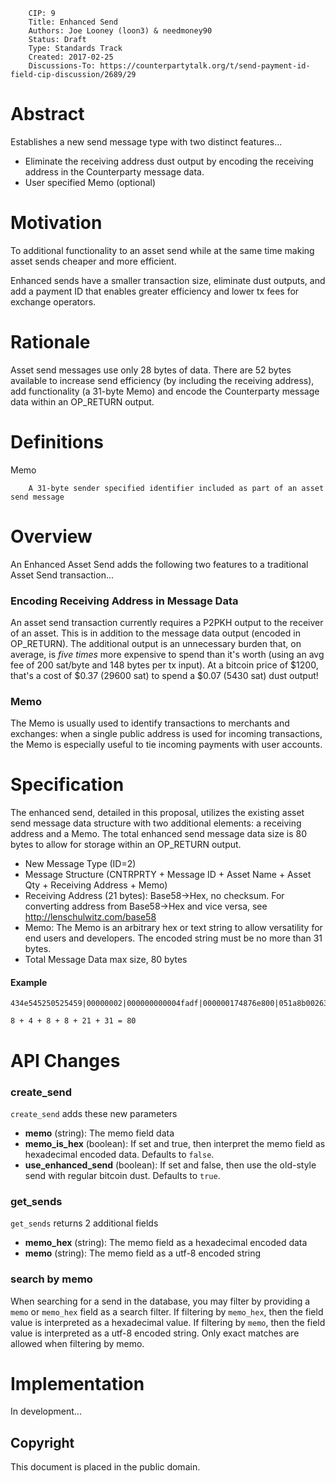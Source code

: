         CIP: 9
        Title: Enhanced Send
        Authors: Joe Looney (loon3) & needmoney90
        Status: Draft
        Type: Standards Track
        Created: 2017-02-25
        Discussions-To: https://counterpartytalk.org/t/send-payment-id-field-cip-discussion/2689/29


# Abstract

Establishes a new send message type with two distinct features...  

* Eliminate the receiving address dust output by encoding the receiving address in the Counterparty message data.  
* User specified Memo (optional)


# Motivation

To additional functionality to an asset send while at the same time making asset sends cheaper and more efficient.

Enhanced sends have a smaller transaction size, eliminate dust outputs, and add a payment ID that enables greater efficiency and lower tx fees for exchange operators.


# Rationale

Asset send messages use only 28 bytes of data.  There are 52 bytes available to increase send efficiency (by including the receiving address), add functionality (a 31-byte Memo) and encode the Counterparty message data within an OP_RETURN output.


# Definitions

Memo

        A 31-byte sender specified identifier included as part of an asset send message
        

# Overview

An Enhanced Asset Send adds the following two features to a traditional Asset Send transaction...

### Encoding Receiving Address in Message Data

An asset send transaction currently requires a P2PKH output to the receiver of an asset.  This is in addition to the message data output (encoded in OP_RETURN).  The additional output is an unnecessary burden that, on average, is *five times* more expensive to spend than it's worth (using an avg fee of 200 sat/byte and 148 bytes per tx input).  At a bitcoin price of $1200, that's a cost of $0.37 (29600 sat) to spend a $0.07 (5430 sat) dust output!

### Memo 

The Memo is usually used to identify transactions to merchants and exchanges: when a single public address is used for incoming transactions, the Memo is especially useful to tie incoming payments with user accounts. 


# Specification

The enhanced send, detailed in this proposal, utilizes the existing asset send message data structure with two additional elements: a receiving address and a Memo.  The total enhanced send message data size is 80 bytes to allow for storage within an OP_RETURN output.

*   New Message Type (ID=2)
*   Message Structure (CNTRPRTY + Message ID + Asset Name + Asset Qty + Receiving Address + Memo)
*   Receiving Address (21 bytes): Base58->Hex, no checksum. For converting address from Base58->Hex and vice versa, see http://lenschulwitz.com/base58
*   Memo: The Memo is an arbitrary hex or text string to allow versatility for end users and developers.  The encoded string must be no more than 31 bytes.
*   Total Message Data max size, 80 bytes


#### Example
```
434e545250525459|00000002|000000000004fadf|000000174876e800|051a8b0026343166625c7475f01e48b5ede8c0252e|1e|ffffffffffffffffffffffffffffffffffffffffffffffffffffffffffff

8 + 4 + 8 + 8 + 21 + 31 = 80
```


# API Changes

### create_send

`create_send` adds these new parameters

* **memo** (string): The memo field data
* **memo_is_hex** (boolean): If set and true, then interpret the memo field as hexadecimal encoded data.  Defaults to `false`.
* **use_enhanced_send** (boolean): If set and false, then use the old-style send with regular bitcoin dust.  Defaults to `true`.

### get_sends

`get_sends` returns 2 additional fields

* **memo_hex** (string): The memo field as a hexadecimal encoded data
* **memo** (string): The memo field as a utf-8 encoded string

### search by memo

When searching for a send in the database, you may filter by providing a `memo` or `memo_hex` field as a search filter.  If filtering by `memo_hex`, then the field value is interpreted as a hexadecimal value.  If filtering by `memo`, then the field value is interpreted as a utf-8 encoded string.  Only exact matches are allowed when filtering by memo.


# Implementation

In development...

## Copyright ##

This document is placed in the public domain.
